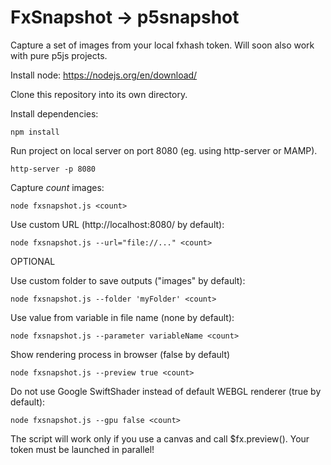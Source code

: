 FxSnapshot -> p5snapshot
==========

Capture a set of images from your local fxhash token.
Will soon also work with pure p5js projects.

Install node:
https://nodejs.org/en/download/

Clone this repository into its own directory.

Install dependencies:
```
npm install
```

Run project on local server on port 8080 (eg. using http-server or MAMP).
```
http-server -p 8080
```

Capture *count* images:
```
node fxsnapshot.js <count>
```

Use custom URL (http://localhost:8080/ by default):
```
node fxsnapshot.js --url="file://..." <count>
```

OPTIONAL

Use custom folder to save outputs ("images" by default):
```
node fxsnapshot.js --folder 'myFolder' <count>
```

Use value from variable in file name (none by default):
```
node fxsnapshot.js --parameter variableName <count>
```

Show rendering process in browser (false by default)
```
node fxsnapshot.js --preview true <count>
```

Do not use Google SwiftShader instead of default WEBGL renderer (true by default):
```
node fxsnapshot.js --gpu false <count>
```


The script will work only if you use a canvas and call
$fx.preview(). Your token must be launched in parallel!

